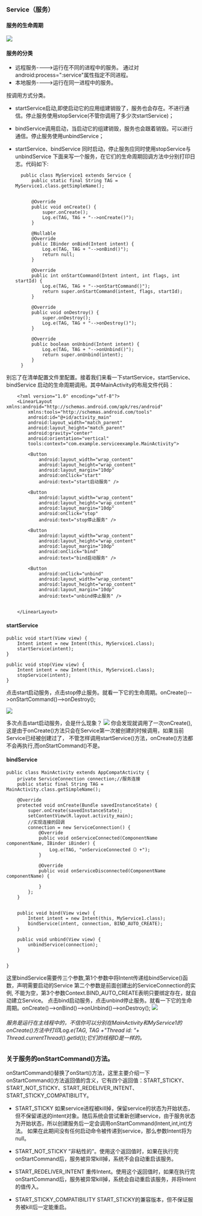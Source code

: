 ### Service（服务）
#### 服务的生命周期
![](https://github.com/mar-sir/studyIpc/blob/master/StudyIpc/serviceexample/src/main/java/images/step1.gif?raw=true)
#### 服务的分类
* 远程服务---->运行在不同的进程中的服务。
 通过对android:process=":service"属性指定不同进程。
* 本地服务---->运行在同一进程中的服务。

按调用方式分类。

* startService启动,即使启动它的应用组建销毁了，服务也会存在。不进行通信。停止服务使用stopService(不管你调用了多少次startService)；

* bindService调用启动，当启动它的组建销毁，服务也会跟着销毁。可以进行通信。停止服务使用unbindService；
 
* startService、bindService 同时启动，停止服务应同时使用stopService与unbindService
下面来写一个服务，在它们的生命周期回调方法中分别打印日志。代码如下:

        public class MyService1 extends Service {
            public static final String TAG = MyService1.class.getSimpleName();
        
        
            @Override
            public void onCreate() {
                super.onCreate();
                Log.e(TAG, TAG + "-->onCreate()");
            }
        
            @Nullable
            @Override
            public IBinder onBind(Intent intent) {
                Log.e(TAG, TAG + "-->onBind()");
                return null;
            }
        
            @Override
            public int onStartCommand(Intent intent, int flags, int startId) {
                Log.e(TAG, TAG + "-->onStartCommand()");
                return super.onStartCommand(intent, flags, startId);
            }
        
            @Override
            public void onDestroy() {
                super.onDestroy();
                Log.e(TAG, TAG + "-->onDestroy()");
            }
        
            @Override
            public boolean onUnbind(Intent intent) {
                Log.e(TAG, TAG + "-->onUnbind()");
                return super.onUnbind(intent);
            }
        }
    
别忘了在清单配置文件里配置。<service android:name=".services.MyService1"></service>接着我们来看一下startService，startService、bindService
启动的生命周期调用。其中MainActivity的布局文件代码：

        <?xml version="1.0" encoding="utf-8"?>
        <LinearLayout xmlns:android="http://schemas.android.com/apk/res/android"
            xmlns:tools="http://schemas.android.com/tools"
            android:id="@+id/activity_main"
            android:layout_width="match_parent"
            android:layout_height="match_parent"
            android:gravity="center"
            android:orientation="vertical"
            tools:context="com.example.serviceexample.MainActivity">
        
            <Button
                android:layout_width="wrap_content"
                android:layout_height="wrap_content"
                android:layout_margin="10dp"
                android:onClick="start"
                android:text="start启动服务" />
        
            <Button
                android:layout_width="wrap_content"
                android:layout_height="wrap_content"
                android:layout_margin="10dp"
                android:onClick="stop"
                android:text="stop停止服务" />
        
            <Button
                android:layout_width="wrap_content"
                android:layout_height="wrap_content"
                android:layout_margin="10dp"
                android:onClick="bind"
                android:text="bind启动服务" />
        
            <Button
                android:onClick="unbind"
                android:layout_width="wrap_content"
                android:layout_height="wrap_content"
                android:layout_margin="10dp"
                android:text="unbind停止服务" />
        
        
        </LinearLayout>


#### startService
    
    public void start(View view) {
        Intent intent = new Intent(this, MyService1.class);
        startService(intent);
    }

    public void stop(View view) {
        Intent intent = new Intent(this, MyService1.class);
        stopService(intent);
    }
点击start启动服务，点击stop停止服务。就看一下它的生命周期。onCreate()-->onStartCommand()-->onDestroy();

![](https://github.com/mar-sir/studyIpc/blob/master/StudyIpc/serviceexample/src/main/java/images/step2.png?raw=true)

多次点击start启动服务，会是什么现象？
![](https://github.com/mar-sir/studyIpc/blob/master/StudyIpc/serviceexample/src/main/java/images/step3.png?raw=true)
你会发现就调用了一次onCreate(),这是由于onCreate()方法只会在Service第一次被创建的时候调用，如果当前Service已经被创建过了，
不管怎样调用startService()方法，onCreate()方法都不会再执行,而onStartCommand()不是。
#### bindService

    public class MainActivity extends AppCompatActivity {
        private ServiceConnection connection;//服务连接
        public static final String TAG = MainActivity.class.getSimpleName();
    
        @Override
        protected void onCreate(Bundle savedInstanceState) {
            super.onCreate(savedInstanceState);
            setContentView(R.layout.activity_main);
            //实现连接的回调
            connection = new ServiceConnection() {
                @Override
                public void onServiceConnected(ComponentName componentName, IBinder iBinder) {
                    Log.e(TAG, "onServiceConnected（）+");
                }
    
                @Override
                public void onServiceDisconnected(ComponentName componentName) {
    
                }
            };
        }
    
    
        public void bind(View view) {
            Intent intent = new Intent(this, MyService1.class);
            bindService(intent, connection, BIND_AUTO_CREATE);
        }
    
        public void unbind(View view) {
            unbindService(connection);
        }
        
        
    }
  
这里bindService需要传三个参数,第1个参数中将Intent传递给bindService()函数，声明需要启动的Service 第二个参数是前面创建出的ServiceConnection的实例,
不能为空，第3个参数Context.BIND_AUTO_CREATE表明只要绑定存在，就自动建立Service。
点击bind启动服务，点击unbind停止服务。就看一下它的生命周期。onCreate()-->onBind()-->onUnbind()-->onDestroy();
![](https://github.com/mar-sir/studyIpc/blob/master/StudyIpc/serviceexample/src/main/java/images/step4.png?raw=true)
###### 服务是运行在主线程中的，不信你可以分别在MainActivity和MyService1的onCreate()方法中打印Log.e(TAG, TAG +"Thread id: "+ Thread.currentThread().getId());它们的线程ID是一样的。
### 关于服务的onStartCommand()方法。
onStartCommand()替换了onStart()方法，这里主要介绍一下onStartCommand()方法返回值的含义，它有四个返回值：START_STICKY、START_NOT_STICKY、START_REDELIVER_INTENT、START_STICKY_COMPATIBILITY。

* START_STICKY
 如果service进程被kill掉，保留service的状态为开始状态，但不保留递送的intent对象。随后系统会尝试重新创建service，由于服务状态为开始状态，所以创建服务后一定会调用onStartCommand(Intent,int,int)方法。
 如果在此期间没有任何启动命令被传递到service，那么参数Intent将为null。
 
* START_NOT_STICKY
 “非粘性的”。使用这个返回值时，如果在执行完onStartCommand后，服务被异常kill掉，系统不会自动重启该服务。
 
* START_REDELIVER_INTENT
 重传Intent。使用这个返回值时，如果在执行完onStartCommand后，服务被异常kill掉，系统会自动重启该服务，并将Intent的值传入。
 
* START_STICKY_COMPATIBILITY
  START_STICKY的兼容版本，但不保证服务被kill后一定能重启。